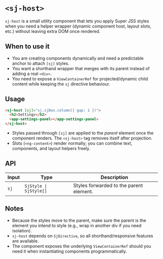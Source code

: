 # `<sj-host>`

`sj-host` is a small utility component that lets you apply Super JSS styles when
you need a helper wrapper (dynamic component host, layout slots, etc.) without
leaving extra DOM once rendered.

## When to use it

- You are creating components dynamically and need a predictable anchor to
  attach `[sj]` styles.
- You want a shorthand wrapper that merges with its parent instead of adding a
  real `<div>`.
- You need to expose a `ViewContainerRef` for projected/dynamic child content
  while keeping the `sj` directive behaviour.

## Usage

```html
<sj-host [sj]="sj.sjBox.column({ gap: 1 })">
  <h2>Settings</h2>
  <app-settings-panel></app-settings-panel>
</sj-host>
```

- Styles passed through `[sj]` are applied to the *parent* element once the
  component renders. The `<sj-host>` tag removes itself after projection.
- Slots (`<ng-content>`) render normally; you can combine text, components, and
  layout helpers freely.

## API

| Input | Type                     | Description                               |
| ----- | ------------------------ | ----------------------------------------- |
| `sj`  | `SjStyle \| SjStyle[]` | Styles forwarded to the parent element.   |

## Notes

- Because the styles move to the parent, make sure the parent is the element you
  intend to style (e.g., wrap in another div if you need isolation).
- `sj-host` depends on `SjDirective`, so all shorthand/responsive features are
  available.
- The component exposes the underlying `ViewContainerRef` should you need it
  when instantiating components programmatically.
